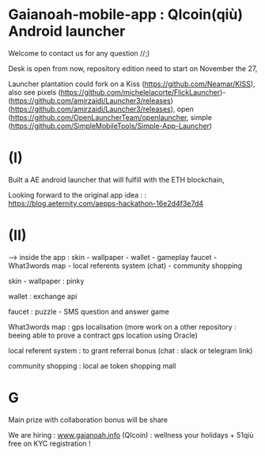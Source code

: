 # Gaianoah-mobile-app : QIcoin(qiù) Android launcher

Welcome to contact us for any question  //;)

Desk is open from now, repository edition need to start on November the 27,

Launcher plantation could fork on a Kiss (https://github.com/Neamar/KISS), also see  pixels (https://github.com/michelelacorte/FlickLauncher)-(https://github.com/amirzaidi/Launcher3/releases) (https://github.com/amirzaidi/Launcher3/releases),  open (https://github.com/OpenLauncherTeam/openlauncher, simple (https://github.com/SimpleMobileTools/Simple-App-Launcher)


# (I) 
Built a AE android launcher that will fulfill with the ETH blockchain,

Looking forward to the original app idea : : https://blog.aeternity.com/aepps-hackathon-16e2d4f3e7d4

# (II)
--> inside the app : skin - wallpaper - wallet - gameplay faucet - What3words map - local referents system (chat) - community shopping

skin - wallpaper : pinky

wallet : exchange api

faucet : puzzle - SMS question and answer game

What3words map : gps localisation (more work on a other repository : beeing able to prove a contract gps location using Oracle)

local referent system : to grant referral bonus (chat : slack or telegram link)

community shopping : local ae token shopping mall

# G
Main prize with collaboration bonus will be share

We are hiring : www.gaianoah.info (QIcoin) : wellness your holidays + 51qiù free on KYC registration ! 
